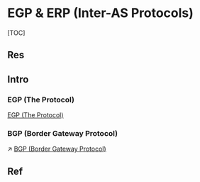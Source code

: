 # EGP & ERP (Inter-AS Protocols)

[TOC]



## Res


## Intro
### EGP (The Protocol)
[EGP (The Protocol)](EGP%20(The%20Protocol)/EGP%20(The%20Protocol).md)


### BGP (Border Gateway Protocol)
↗ [BGP (Border Gateway Protocol)](BGP%20(Border%20Gateway%20Protocol)/BGP%20(Border%20Gateway%20Protocol).md)



## Ref


